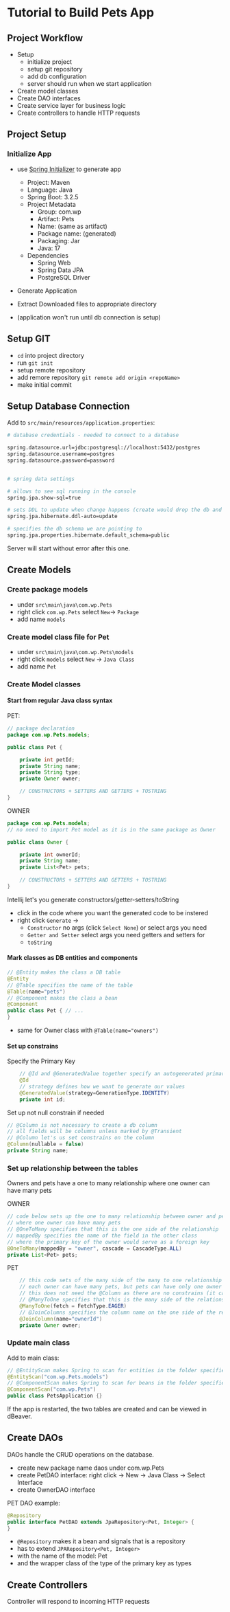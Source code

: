 # Tutorial to Build Pets App

## Project Workflow
- Setup
  - initialize project
  - setup git repository
  - add db configuration
  - server should run when we start application
- Create model classes
- Create DAO interfaces
- Create service layer for business logic
- Create controllers to handle HTTP requests

## Project Setup

### Initialize App
- use [Spring Initializer](https://start.spring.io/) to generate app
    - Project: Maven
    - Language: Java
    - Spring Boot: 3.2.5
    - Project Metadata
        - Group: com.wp
        - Artifact: Pets
        - Name: (same as artifact)
        - Package name: (generated)
        - Packaging: Jar
        - Java: 17
    - Dependencies
        - Spring Web
        - Spring Data JPA
        - PostgreSQL Driver

- Generate Application
- Extract Downloaded files to appropriate directory
- (application won't run until db connection is setup)
## Setup GIT
- `cd` into project directory
-  run `git init`
-  setup remote repository
- add remore repository `git remote add origin <repoName>`
- make initial commit

## Setup Database Connection
Add to `src/main/resources/application.properties`:
```bash
# database credentials - needed to connect to a database

spring.datasource.url=jdbc:postgresql://localhost:5432/postgres
spring.datasource.username=postgres
spring.datasource.password=password


# spring data settings

# allows to see sql running in the console
spring.jpa.show-sql=true

# sets DDL to update when change happens (create would drop the db and recreate it)
spring.jpa.hibernate.ddl-auto=update

# specifies the db schema we are pointing to
spring.jpa.properties.hibernate.default_schema=public
```
Server will start without error after this one.

## Create Models
### Create package models 
  - under `src\main\java\com.wp.Pets`
  - right click `com.wp.Pets` select `New`-> `Package`
  - add name `models`

### Create model class file for Pet
  - under `src\main\java\com.wp.Pets\models`
  - right click `models` select `New` -> `Java Class`
  - add name `Pet`


### Create Model classes

#### Start from regular Java class syntax

PET:
```java
// package declaration
package com.wp.Pets.models;

public class Pet {

    private int petId;
    private String name;
    private String type;
    private Owner owner;

    // CONSTRUCTORS + SETTERS AND GETTERS + TOSTRING
}
```

OWNER
```java
package com.wp.Pets.models;
// no need to import Pet model as it is in the same package as Owner

public class Owner {

    private int ownerId;
    private String name;
    private List<Pet> pets;
    
    // CONSTRUCTORS + SETTERS AND GETTERS + TOSTRING
}
```
Intellij let's you generate constructors/getter-setters/toString
- click in the code where you want the generated code to be instered
- right click `Generate` ->
  - `Constructor` no args (click `Select None`) or select args you need
  - `Getter and Setter` select args you need getters and setters for
  - `toString`

#### Mark classes as DB entities and components
```java
// @Entity makes the class a DB table
@Entity
// @Table specifies the name of the table
@Table(name="pets") 
// @Component makes the class a bean
@Component
public class Pet { // ... 
}
```
- same for Owner class with `@Table(name="owners")`

#### Set up constrains

Specify the Primary Key
```java
    // @Id and @GeneratedValue together specify an autogenerated primary key
    @Id
    // strategy defines how we want to generate our values
    @GeneratedValue(strategy=GenerationType.IDENTITY)
    private int id;
```

Set up not null constrain if needed
```java
// @Column is not necessary to create a db column
// all fields will be columns unless marked by @Transient
// @Column let's us set constrains on the column
@Column(nullable = false)
private String name;
```

### Set up relationship between the tables

Owners and pets have a one to many relationship where one owner can have many pets

OWNER
```java
// code below sets up the one to many relationship between owner and pet
// where one owner can have many pets
// @OneToMany specifies that this is the one side of the relationship
// mappedBy specifies the name of the field in the other class
// where the primary key of the owner would serve as a foreign key
@OneToMany(mappedBy = "owner", cascade = CascadeType.ALL)
private List<Pet> pets;
```

PET
```java
    // this code sets of the many side of the many to one relationship between pet and owner
    // each owner can have many pets, but pets can have only one owner
    // this does not need the @Column as there are no constrains (it can be null, pets)
    // @ManyToOne specifies that this is the many side of the relationship
    @ManyToOne(fetch = FetchType.EAGER)
    // @JoinColumns specifies the column name on the one side of the relationship, the primary key in the other table
    @JoinColumn(name="ownerId")
    private Owner owner;
```

### Update main class
Add to main class:
```java
// @EntityScan makes Spring to scan for entities in the folder specified
@EntityScan("com.wp.Pets.models")
// @ComponentScan makes Spring to scan for beans in the folder specified
@ComponentScan("com.wp.Pets")
public class PetsApplication {}
```
If the app is restarted, the two tables are created and can be viewed in dBeaver.

## Create DAOs
DAOs handle the CRUD operations on the database.
- create new package name daos under com.wp.Pets
- create PetDAO interface: right click -> New -> Java Class -> Select Interface
- create OwnerDAO interface

PET DAO example:
```java
@Repository
public interface PetDAO extends JpaRepository<Pet, Integer> {
}
```
- `@Repository` makes it a bean and signals that is a repository 
- has to extend `JPARepository<Pet, Integer>`
- with the name of the model: Pet 
- and the wrapper class of the type of the primary key as types

## Create Controllers
Controller will respond to incoming HTTP requests

